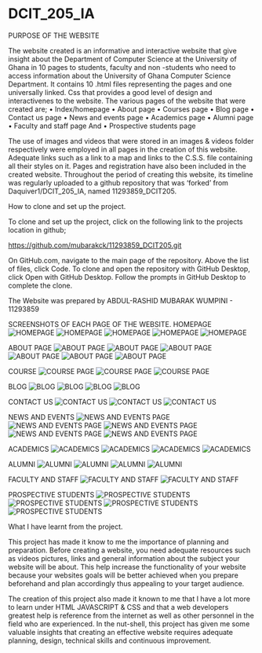 # DCIT_205_IA
PURPOSE OF THE WEBSITE

The website created is an informative and interactive website that give insight about the Department of Computer Science at the University of Ghana in 10 pages to students, faculty and non -students who need to access information about the University of Ghana Computer Science Department. It contains 10 .html files representing the pages and one universally linked. Css that provides a good level of design and interactivenes to the website. 
The various pages of the website that were created are;
•	Index/homepage
•	About page
•	Courses page
•	Blog page
•	Contact us page
•	News and events page
•	Academics page
•	Alumni page
•	Faculty and staff page
And 
•	Prospective students page

The use of images and videos that were stored in an images & videos folder respectively were employed in all pages in the creation of this website.  Adequate links such as a link to a map and links to the C.S.S. file containing all their styles on it. Pages and registration have also been included in the created website. Throughout the period of creating this website, its timeline was regularly uploaded to a github repository that was ‘forked’ from Daquiver1/DCIT_205_IA, named 11293859_DCIT205.

How to clone and set up the project.



To clone and set up the project, click on the following link to the projects location in github;

https://github.com/mubarakck/11293859_DCIT205.git

On GitHub.com, navigate to the main page of the repository.
Above the list of files, click Code.
To clone and open the repository with GitHub Desktop, click Open with GitHub Desktop.
Follow the prompts in GitHub Desktop to complete the clone.


The Website was prepared by ABDUL-RASHID MUBARAK WUMPINI - 11293859


SCREENSHOTS OF EACH PAGE OF THE WEBSITE.
HOMEPAGE
![HOMEPAGE](/screenshots/HP1.png)
![HOMEPAGE](/screenshots/HP2.png)
![HOMEPAGE](/screenshots/HP3.png)
![HOMEPAGE](/screenshots/HP4.png)
![HOMEPAGE](/screenshots/HP5.png)


ABOUT PAGE
![ABOUT PAGE](/screenshots/AB1.png)
![ABOUT PAGE](/screenshots/AB2.png)
![ABOUT PAGE](/screenshots/AB3.png)
![ABOUT PAGE](/screenshots/AB4.png)
![ABOUT PAGE](/screenshots/AB5.png)
![ABOUT PAGE](/screenshots/AB6.png)


COURSE
![COURSE PAGE](/screenshots/CO1.png)
![COURSE PAGE](/screenshots/CO2.png)
![COURSE PAGE](/screenshots/CO3.png)

BLOG
![BLOG](/screenshots/BL1.png)
![BLOG](/screenshots/BL2.png)
![BLOG](/screenshots/BL3.png)
![BLOG](/screenshots/BL4.png)


CONTACT US
![CONTACT US](/screenshots/CT1.png)
![CONTACT US](/screenshots/CT2.png)
![CONTACT US](/screenshots/CT3.png)


NEWS AND EVENTS
![NEWS AND EVENTS PAGE](/screenshots/NE1.png)
![NEWS AND EVENTS PAGE](/screenshots/NE2.png)
![NEWS AND EVENTS PAGE](/screenshots/NE3.png)
![NEWS AND EVENTS PAGE](/screenshots/NE4.png)
![NEWS AND EVENTS PAGE](/screenshots/NE5.png)


ACADEMICS
![ACADEMICS](/screenshots/AC1.png)
![ACADEMICS](/screenshots/AC2.png)
![ACADEMICS](/screenshots/AC3.png)
![ACADEMICS](/screenshots/AC4.png)


ALUMNI
![ALUMNI](/screenshots/AL1.png)
![ALUMNI](/screenshots/AL2.png)
![ALUMNI](/screenshots/AL3.png)
![ALUMNI](/screenshots/AL4.png)


FACULTY AND STAFF
![FACULTY AND STAFF](/screenshots/FS1.png)
![FACULTY AND STAFF](/screenshots/FS2.png)


PROSPECTIVE STUDENTS
![PROSPECTIVE STUDENTS](/screenshots/PS1.png)
![PROSPECTIVE STUDENTS](/screenshots/PS2.png)
![PROSPECTIVE STUDENTS](/screenshots/PS3.png)
![PROSPECTIVE STUDENTS](/screenshots/PS4.png)


What I have learnt from the project.

This project has made it know to me the importance of planning and preparation. Before creating a website, you need adequate resources such as videos pictures, links and general information about the subject your website will be about. This help increase the functionality of your website because your websites goals will be better achieved when you prepare beforehand and plan accordingly thus appealing to your target audience. 

The creation of this project also made it known to me that I have a lot more to learn under HTML JAVASCRIPT & CSS and that a web developers greatest help is reference from the internet as well as other personnel in the field who are experienced.
In the nut-shell, this project has given me some valuable insights that creating an effective website requires adequate planning, design, technical skills and continuous improvement.
